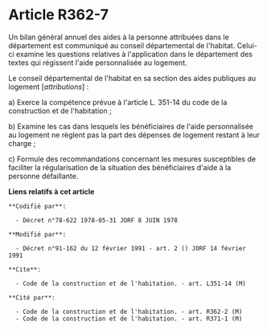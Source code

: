 # Article R362-7

Un bilan général annuel des aides à la personne attribuées dans le département est communiqué au conseil départemental de
l'habitat. Celui-ci examine les questions relatives à l'application dans le département des textes qui régissent l'aide
personnalisée au logement.

Le conseil départemental de l'habitat en sa section des aides publiques au logement [*attributions*] :

a) Exerce la compétence prévue à l'article L. 351-14 du code de la construction et de l'habitation ;

b) Examine les cas dans lesquels les bénéficiaires de l'aide personnalisée au logement ne règlent pas la part des dépenses de
logement restant à leur charge ;

c) Formule des recommandations concernant les mesures susceptibles de faciliter la régularisation de la situation des
bénéficiaires d'aide à la personne défaillante.

**Liens relatifs à cet article**

	**Codifié par**:

	  - Décret n°78-622 1978-05-31 JORF 8 JUIN 1978

	**Modifié par**:

	  - Décret n°91-162 du 12 février 1991 - art. 2 () JORF 14 février 1991

	**Cite**:

	  - Code de la construction et de l'habitation. - art. L351-14 (M)

	**Cité par**:

	  - Code de la construction et de l'habitation. - art. R362-2 (M)
	  - Code de la construction et de l'habitation. - art. R371-1 (M)
